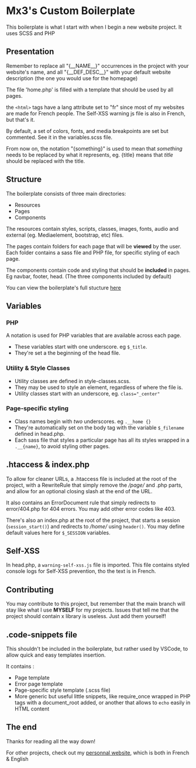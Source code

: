 # Mx3's Custom Boilerplate

This boilerplate is what I start with when I begin a new website project. It uses SCSS and PHP

## Presentation

Remember to replace all "{\_\_NAME\_\_}" occurrences in the project with your website's name, and all "{\_\_DEF\_DESC\_\_}" with your default website description (the one you would use for the homepage)

The file 'home.php' is filled with a template that should be used by all pages.

the `<html>` tags have a lang attribute set to "fr" since most of my websites are made for French people. The Self-XSS warning js file is also in French, but that's it.

By default, a set of colors, fonts, and media breakpoints are set but commented. See it in the variables.scss file.

From now on, the notation "{something}" is used to mean that *something* needs to be replaced by what it represents, eg. {title} means that *title* should be replaced with the title.

## Structure

The boilerplate consists of three main directories:

* Resources
* Pages
* Components
  
The resources contain styles, scripts, classes, images, fonts, audio and external (eg. Mediaelement, bootstrap, etc) files.


The pages contain folders for each page that will be **viewed** by the user. Each folder contains a sass file and PHP file, for specific styling of each page.


The components contain code and styling that should be **included** in pages. Eg navbar, footer, head. (The three components included by default)


You can view the boilerplate's full stucture [here](full_structure.md)

## Variables

### PHP

A notation is used for PHP variables that are available across each page.
* These variables start with one underscore. eg `$_title`.
* They're set a the beginning of the head file.

### Utility & Style Classes

* Utility classes are defined in style-classes.scss.
* They may be used to style an element, regardless of where the file is.
* Utility classes start with an underscore, eg. `class="_center"`

### Page-specific styling

* Class names begin with *two* underscores. eg `.__home {}`
* They're automatically set on the body tag with the variable `$_filename` defined in head.php.
* Each sass file that styles a particular page has all its styles wrapped in a `.__{name}`, to avoid styling other pages.

## .htaccess & index.php

To allow for cleaner URLs, a .htaccess file is included at the root of the project, with a RewriteRule that simply remove the */page/* and .php parts, and allow for an optional closing slash at the end of the URL.

It also contains an ErrorDocument rule that simply redirects to error/404.php for 404 errors. You may add other error codes like 403.

There's also an index.php at the root of the project, that starts a session (`session_start()`) and redirects to */home/* using `header()`. 
You may define default values here for `$_SESSION` variables.

## Self-XSS

In head.php, a `warning-self-xss.js` file is imported. This file contains styled console logs for Self-XSS prevention, tho the text is in French.

## Contributing

You may contribute to this project, but remember that the main branch will stay like what I use **MYSELF** for my projects. Issues that tell me that the project should contain x library is useless. Just add them yourself!

## .code-snippets file

This shouldn't be included in the boilerplate, but rather used by VSCode, to allow quick and easy templates insertion.

It contains :

* Page template
* Error page template
* Page-specific style template (.scss file)
* More generic but useful little snippets, like require\_once wrapped in PHP tags with a document\_root added, or another that allows to `echo` easily in HTML content

## The end

Thanks for reading all the way down! 

For other projects, check out my [personnal website](https://mx3.thedevlab.co/), which is both in French & English
